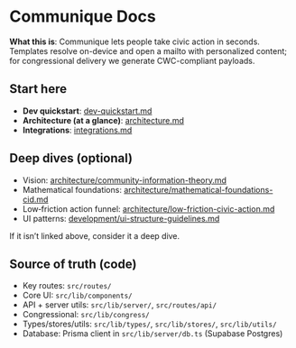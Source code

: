 # Communique Docs

**What this is**: Communique lets people take civic action in seconds. Templates resolve on-device and open a mailto with personalized content; for congressional delivery we generate CWC-compliant payloads.

## Start here
- **Dev quickstart**: [dev-quickstart.md](./dev-quickstart.md)
- **Architecture (at a glance)**: [architecture.md](./architecture.md)
- **Integrations**: [integrations.md](./integrations.md)

## Deep dives (optional)
- Vision: [architecture/community-information-theory.md](./architecture/community-information-theory.md)
- Mathematical foundations: [architecture/mathematical-foundations-cid.md](./architecture/mathematical-foundations-cid.md)
- Low‑friction action funnel: [architecture/low-friction-civic-action.md](./architecture/low-friction-civic-action.md)
- UI patterns: [development/ui-structure-guidelines.md](./development/ui-structure-guidelines.md)

If it isn’t linked above, consider it a deep dive.

## Source of truth (code)
- Key routes: `src/routes/`
- Core UI: `src/lib/components/`
- API + server utils: `src/lib/server/`, `src/routes/api/`
- Congressional: `src/lib/congress/`
- Types/stores/utils: `src/lib/types/`, `src/lib/stores/`, `src/lib/utils/`
- Database: Prisma client in `src/lib/server/db.ts` (Supabase Postgres)